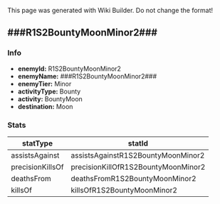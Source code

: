 <span class="wiki-builder">This page was generated with Wiki Builder. Do not change the format!</span>

## ###R1S2BountyMoonMinor2###
### Info
* **enemyId:** R1S2BountyMoonMinor2
* **enemyName:** ###R1S2BountyMoonMinor2###
* **enemyTier:** Minor
* **activityType:** Bounty
* **activity:** BountyMoon
* **destination:** Moon

### Stats
statType | statId
-------- | ------
assistsAgainst | assistsAgainstR1S2BountyMoonMinor2
precisionKillsOf | precisionKillOfR1S2BountyMoonMinor2
deathsFrom | deathsFromR1S2BountyMoonMinor2
killsOf | killsOfR1S2BountyMoonMinor2

